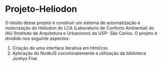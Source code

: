 # Projeto-Heliodon
O intuito desse projeto é construir um sistema de automatização e motorização do Heliodon do LCA (Laboratorio de Conforto Ambiental) do IAU (Instituto de Arquitetura e Urbanismo) da USP- São Carlos.
O projeto é dividido nos seguinte aspectos:
1. Criação de uma interface iterativa em html/css
2. Aplicação do NodeJS cocominatemente a utilização da biblioteca Jonhys Five
